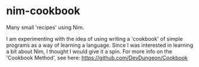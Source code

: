 # nim-cookbook
Many small 'recipes' using Nim.

I am experimenting with the idea of using writing a 'cookbook' of simple programs as a way of learning a language. Since I was interested in learning a bit about Nim, I thought I would give it a spin. For more info on the 'Cookbook Method', see here: https://github.com/DevDungeon/Cookbook
